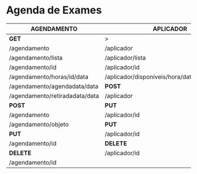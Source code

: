 # Agenda de Exames
|AGENDAMENTO|APLICADOR|EXAME|PACIENTE
|---|---|---|---|
|**GET**|>   |>   |>   |
|/agendamento|/aplicador|/exame|/paciente|
|/agendamento/lista|/aplicador/lista|/exame/lista|/paciente/lista|
|/agendamento/id|/aplicador/id|/exame/id|/paciente/id|
|/agendamento/horas/id/data|/aplicador/disponiveis/hora/data/especialidade|**POST**|**POST**|
|/agendamento/agendadata/data|**POST**|/exame|/paciente|
|/agendamento/retiradadata/data|/aplicador|**PUT**|**PUT**|
|**POST**|**PUT**|/exame/id|/paciente/id|
|/agendamento|/aplicador/id|**DELETE**|**DELETE**|
|/agendamento/objeto|**PUT**|/exame/id|/paciente/id|
|**PUT**|/aplicador/id|
|/agendamento/id|**DELETE**|
|**DELETE**|/aplicador/id|
|/agendamento/id|